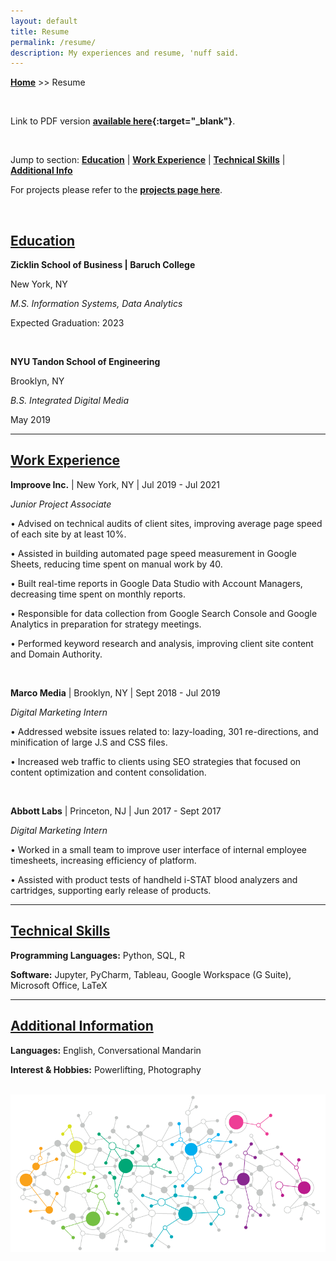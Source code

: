 ```yaml
---
layout: default
title: Resume
permalink: /resume/
description: My experiences and resume, 'nuff said.
---
```

**[Home](https://xyjiang970.github.io)** >> Resume

<br>

Link to PDF version **[available here](/jason_resume.pdf){:target="_blank"}**.

<br>

Jump to section: **[Education](#education)** \| **[Work Experience](#work-experience)** \| **[Technical Skills](#technical-skills)** \| **[Additional Info](#additional-information)**

For projects please refer to the **[projects page here](/projects/)**.

<br>

## [Education](#education)
**Zicklin School of Business \| Baruch College**

New York, NY

_M.S. Information Systems, Data Analytics_

Expected Graduation: 2023

<br>

**NYU Tandon School of Engineering**

Brooklyn, NY

_B.S. Integrated Digital Media_

May 2019

-----------------------------
## [Work Experience](#work-experience)
**Improove Inc.** \| New York, NY \| Jul 2019 - Jul 2021

_Junior Project Associate_

• Advised on technical audits of client sites, improving average page speed of each site by at least 10%.

• Assisted in building automated page speed measurement in Google Sheets, reducing time spent on manual work by 40.

• Built real-time reports in Google Data Studio with Account Managers, decreasing time spent on monthly reports.

• Responsible for data collection from Google Search Console and Google Analytics in preparation for strategy meetings.

• Performed keyword research and analysis, improving client site content and Domain Authority.

<br>

**Marco Media** \| Brooklyn, NY \| Sept 2018 - Jul 2019

_Digital Marketing Intern_

• Addressed website issues related to: lazy-loading, 301 re-directions, and minification of large J.S and CSS files.

• Increased web traffic to clients using SEO strategies that focused on content optimization and content consolidation.

<br>

**Abbott Labs** \| Princeton, NJ \| Jun 2017 - Sept 2017

_Digital Marketing Intern_

• Worked in a small team to improve user interface of internal employee timesheets, increasing efficiency of platform.

• Assisted with product tests of handheld i-STAT blood analyzers and cartridges, supporting early release of products.

-----------------------------
## [Technical Skills](#technical-skills)
**Programming Languages:** Python, SQL, R

**Software:** Jupyter, PyCharm, Tableau, Google Workspace (G Suite), Microsoft Office, LaTeX

-----------------------------
## [Additional Information](#additional-information)
**Languages:** English, Conversational Mandarin

**Interest & Hobbies:** Powerlifting, Photography

<br>

<img src="/pretty.png" alt="pretty">
